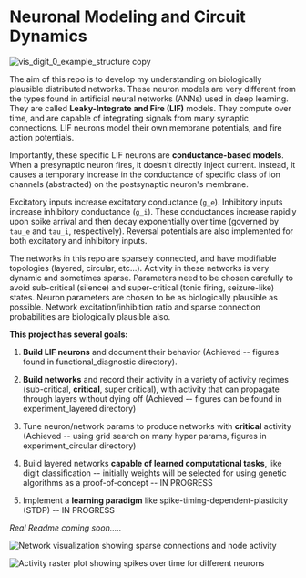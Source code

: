 # Neuronal Modeling and Circuit Dynamics

![vis_digit_0_example_structure copy](https://github.com/user-attachments/assets/13f5652c-879f-44b9-b498-9c60fdffd87c)

The aim of this repo is to develop my understanding on biologically plausible distributed networks. These neuron models are very different from the types found in artificial neural networks (ANNs) used in deep learning. They are called **Leaky-Integrate and Fire (LIF)** models. They compute over time, and are capable of integrating signals from many synaptic connections. LIF neurons model their own membrane potentials, and fire action potentials.

Importantly, these specific LIF neurons are **conductance-based models**.
When a presynaptic neuron fires, it doesn't directly inject current. Instead, it causes a temporary increase in the conductance of specific class of ion channels (abstracted) on the postsynaptic neuron's membrane.

Excitatory inputs increase excitatory conductance (`g_e`).
Inhibitory inputs increase inhibitory conductance (`g_i`). These conductances increase rapidly upon spike arrival and then decay exponentially over time (governed by `tau_e` and `tau_i`, respectively). Reversal potentials are also implemented for both excitatory and inhibitory inputs.

The networks in this repo are sparsely connected, and have modifiable topologies (layered, circular, etc...). Activity in these networks is very dynamic and sometimes sparse. Parameters need to be chosen carefully to avoid sub-critical (silence) and super-critical (tonic firing, seizure-like) states. Neuron parameters are chosen to be as biologically plausible as possible. Network excitation/inhibition ratio and sparse connection probabilities are biologically plausible also.

**This project has several goals:**

1. **Build LIF neurons** and document their behavior (Achieved -- figures found in functional_diagnostic directory).

2. **Build networks** and record their activity in a variety of activity regimes (sub-critical, **critical**, super critical), with activity that can propagate through layers without dying off (Achieved -- figures can be found in experiment_layered directory)

3. Tune neuron/network params to produce networks with **critical** activity (Achieved -- using grid search on many hyper params, figures in experiment_circular directory)

4. Build layered networks **capable of learned computational tasks**, like digit classification -- initially weights will be selected for using genetic algorithms as a proof-of-concept -- IN PROGRESS

5. Implement a **learning paradigm** like spike-timing-dependent-plasticity (STDP) -- IN PROGRESS

*Real Readme coming soon.....*

![Network visualization showing sparse connections and node activity](https://github.com/user-attachments/assets/fee5d93d-233e-4405-a015-d074a1fd1ae4)

![Activity raster plot showing spikes over time for different neurons](https://github.com/user-attachments/assets/b932a870-d15c-4e6d-a424-508d8dde3f9e)



